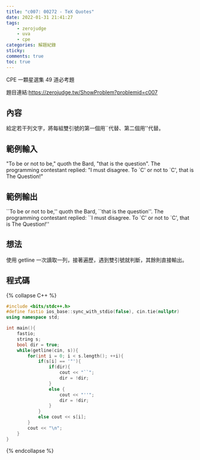 ```yaml
---
title: "c007: 00272 - TeX Quotes"
date: 2022-01-31 21:41:27
tags:
    - zerojudge
    - uva
    - cpe
categories: 解題紀錄
sticky: 
comments: true
toc: true
---
```

CPE 一顆星選集 49 道必考題
<!--more-->
題目連結:https://zerojudge.tw/ShowProblem?problemid=c007
## 內容
給定若干列文字，將每組雙引號的第一個用``代替、第二個用''代替。
## 範例輸入
"To be or not to be," quoth the Bard, "that is the question".
The programming contestant replied: "I must disagree.
To \`C' or not to `C', that is The Question!"
## 範例輸出
\`\`To be or not to be,'' quoth the Bard, \`\`that is the question''.
The programming contestant replied: ``I must disagree.
To \`C' or not to `C', that is The Question!''
## 想法
使用 getline 一次讀取一列，接著遍歷，遇到雙引號就判斷，其餘則直接輸出。
## 程式碼
{% collapse C++ %}
```cpp
#include <bits/stdc++.h>
#define fastio ios_base::sync_with_stdio(false), cin.tie(nullptr)
using namespace std;

int main(){
    fastio;
    string s;
    bool dir = true;
    while(getline(cin, s)){
        for(int i = 0; i < s.length(); ++i){
            if(s[i] == '"'){
                if(dir){
                    cout << "``";
                    dir = !dir;
                }
                else {
                    cout << "''";
                    dir = !dir;
                }
            }
            else cout << s[i];
        }
        cout << "\n";
    }
}
```
{% endcollapse %}